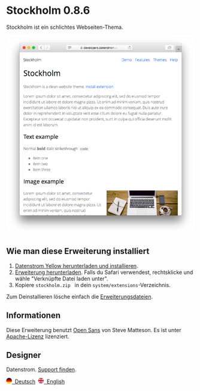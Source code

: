 Stockholm 0.8.6
===============
Stockholm ist ein schlichtes Webseiten-Thema.

<p align="center"><img src="stockholm-screenshot.png?raw=true" alt="Bildschirmfoto"></p>

## Wie man diese Erweiterung installiert

1. [Datenstrom Yellow herunterladen und installieren](https://github.com/datenstrom/yellow/).
2. [Erweiterung herunterladen](https://github.com/datenstrom/yellow-extensions/raw/master/zip/stockholm.zip). Falls du Safari verwendest, rechtsklicke und wähle "Verknüpfte Datei laden unter".
3. Kopiere `stockholm.zip ` in dein `system/extensions`-Verzeichnis.

Zum Deinstallieren lösche einfach die [Erweiterungsdateien](extension.ini).

## Informationen

Diese Erweiterung benutzt [Open Sans](http://www.opensans.com) von Steve Matteson. Es ist unter [Apache-Lizenz](https://opensource.org/licenses/Apache-2.0) lizenziert.

## Designer

Datenstrom. [Support finden](https://datenstrom.se/de/yellow/help/).

<p>
<a href="README-de.md"><img src="https://raw.githubusercontent.com/datenstrom/yellow-extensions/master/features/help/language-de.png" width="15" height="15" alt="Deutsch">&nbsp; Deutsch</a>&nbsp;
<a href="README.md"><img src="https://raw.githubusercontent.com/datenstrom/yellow-extensions/master/features/help/language-en.png" width="15" height="15" alt="English">&nbsp; English</a>&nbsp;
</p>
